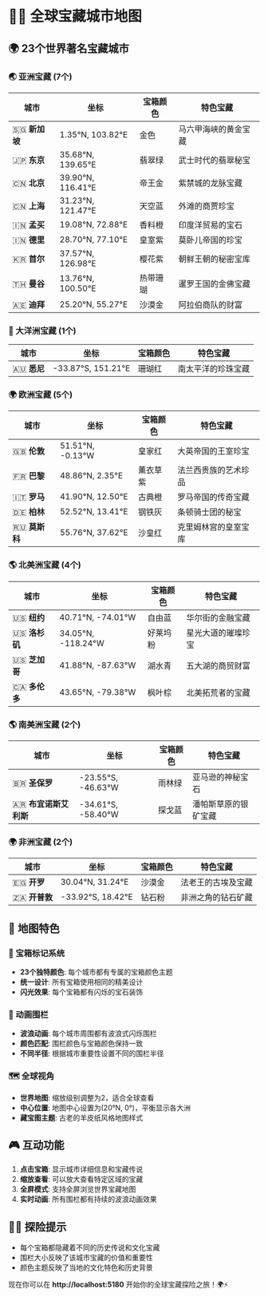 # 🏴‍☠️ 全球宝藏城市地图

## 🌍 23个世界著名宝藏城市

### 🌏 亚洲宝藏 (7个)
| 城市 | 坐标 | 宝箱颜色 | 特色宝藏 |
|------|------|----------|----------|
| 🇸🇬 **新加坡** | 1.35°N, 103.82°E | 金色 | 马六甲海峡的黄金宝藏 |
| 🇯🇵 **东京** | 35.68°N, 139.65°E | 翡翠绿 | 武士时代的翡翠秘宝 |
| 🇨🇳 **北京** | 39.90°N, 116.41°E | 帝王金 | 紫禁城的龙脉宝藏 |
| 🇨🇳 **上海** | 31.23°N, 121.47°E | 天空蓝 | 外滩的商贾珍宝 |
| 🇮🇳 **孟买** | 19.08°N, 72.88°E | 香料橙 | 印度洋贸易的宝石 |
| 🇮🇳 **德里** | 28.70°N, 77.10°E | 皇室紫 | 莫卧儿帝国的珍宝 |
| 🇰🇷 **首尔** | 37.57°N, 126.98°E | 樱花紫 | 朝鲜王朝的秘密宝库 |
| 🇹🇭 **曼谷** | 13.76°N, 100.50°E | 热带珊瑚 | 暹罗王国的金佛宝藏 |
| 🇦🇪 **迪拜** | 25.20°N, 55.27°E | 沙漠金 | 阿拉伯商队的财富 |

### 🌊 大洋洲宝藏 (1个)
| 城市 | 坐标 | 宝箱颜色 | 特色宝藏 |
|------|------|----------|----------|
| 🇦🇺 **悉尼** | -33.87°S, 151.21°E | 珊瑚红 | 南太平洋的珍珠宝藏 |

### 🌍 欧洲宝藏 (5个)
| 城市 | 坐标 | 宝箱颜色 | 特色宝藏 |
|------|------|----------|----------|
| 🇬🇧 **伦敦** | 51.51°N, -0.13°W | 皇家红 | 大英帝国的王室珍宝 |
| 🇫🇷 **巴黎** | 48.86°N, 2.35°E | 薰衣草紫 | 法兰西贵族的艺术珍品 |
| 🇮🇹 **罗马** | 41.90°N, 12.50°E | 古典橙 | 罗马帝国的传奇宝藏 |
| 🇩🇪 **柏林** | 52.52°N, 13.41°E | 钢铁灰 | 条顿骑士团的秘宝 |
| 🇷🇺 **莫斯科** | 55.76°N, 37.62°E | 沙皇红 | 克里姆林宫的皇室宝库 |

### 🌎 北美洲宝藏 (4个)
| 城市 | 坐标 | 宝箱颜色 | 特色宝藏 |
|------|------|----------|----------|
| 🇺🇸 **纽约** | 40.71°N, -74.01°W | 自由蓝 | 华尔街的金融宝藏 |
| 🇺🇸 **洛杉矶** | 34.05°N, -118.24°W | 好莱坞粉 | 星光大道的璀璨珍宝 |
| 🇺🇸 **芝加哥** | 41.88°N, -87.63°W | 湖水青 | 五大湖的商贸财富 |
| 🇨🇦 **多伦多** | 43.65°N, -79.38°W | 枫叶棕 | 北美拓荒者的宝藏 |

### 🌎 南美洲宝藏 (2个)
| 城市 | 坐标 | 宝箱颜色 | 特色宝藏 |
|------|------|----------|----------|
| 🇧🇷 **圣保罗** | -23.55°S, -46.63°W | 雨林绿 | 亚马逊的神秘宝石 |
| 🇦🇷 **布宜诺斯艾利斯** | -34.61°S, -58.40°W | 探戈蓝 | 潘帕斯草原的银矿宝藏 |

### 🌍 非洲宝藏 (2个)
| 城市 | 坐标 | 宝箱颜色 | 特色宝藏 |
|------|------|----------|----------|
| 🇪🇬 **开罗** | 30.04°N, 31.24°E | 沙漠金 | 法老王的古埃及宝藏 |
| 🇿🇦 **开普敦** | -33.92°S, 18.42°E | 钻石粉 | 非洲之角的钻石矿藏 |

## 🎯 地图特色

### 📍 宝箱标记系统
- **23个独特颜色**: 每个城市都有专属的宝箱颜色主题
- **统一设计**: 所有宝箱使用相同的精美设计
- **闪光效果**: 每个宝箱都有闪烁的宝石装饰

### 🌊 动画围栏
- **波浪动画**: 每个城市周围都有波浪式闪烁围栏
- **颜色匹配**: 围栏颜色与宝箱颜色保持一致
- **不同半径**: 根据城市重要性设置不同的围栏半径

### 🗺️ 全球视角
- **世界地图**: 缩放级别调整为2，适合全球查看
- **中心位置**: 地图中心设置为(20°N, 0°)，平衡显示各大洲
- **藏宝图主题**: 古老的羊皮纸风格地图样式

## 🎮 互动功能

1. **点击宝箱**: 显示城市详细信息和宝藏传说
2. **缩放查看**: 可以放大查看特定区域的宝藏
3. **全屏模式**: 支持全屏浏览世界宝藏地图
4. **实时动画**: 所有围栏都有持续的波浪动画效果

## 🏴‍☠️ 探险提示

- 每个宝箱都隐藏着不同的历史传说和文化宝藏
- 围栏大小反映了该城市宝藏的价值和重要性
- 颜色主题反映了当地的文化特色和历史背景

现在你可以在 **http://localhost:5180** 开始你的全球宝藏探险之旅！🌍⚡

